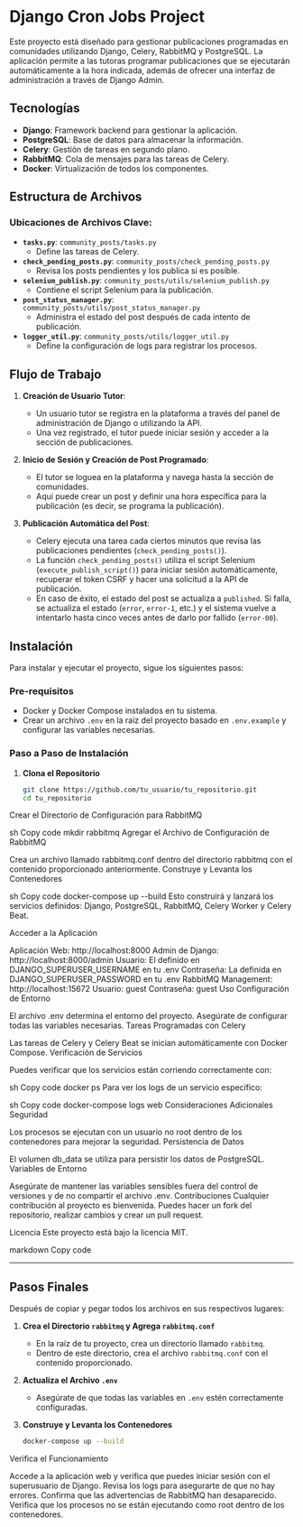 # Django Cron Jobs Project

Este proyecto está diseñado para gestionar publicaciones programadas en comunidades utilizando Django, Celery, RabbitMQ y PostgreSQL. La aplicación permite a las tutoras programar publicaciones que se ejecutarán automáticamente a la hora indicada, además de ofrecer una interfaz de administración a través de Django Admin.

## Tecnologías

- **Django**: Framework backend para gestionar la aplicación.
- **PostgreSQL**: Base de datos para almacenar la información.
- **Celery**: Gestión de tareas en segundo plano.
- **RabbitMQ**: Cola de mensajes para las tareas de Celery.
- **Docker**: Virtualización de todos los componentes.

## Estructura de Archivos

### Ubicaciones de Archivos Clave:

- **`tasks.py`**: `community_posts/tasks.py`
  - Define las tareas de Celery.
- **`check_pending_posts.py`**: `community_posts/check_pending_posts.py`
  - Revisa los posts pendientes y los publica si es posible.
- **`selenium_publish.py`**: `community_posts/utils/selenium_publish.py`
  - Contiene el script Selenium para la publicación.
- **`post_status_manager.py`**: `community_posts/utils/post_status_manager.py`
  - Administra el estado del post después de cada intento de publicación.
- **`logger_util.py`**: `community_posts/utils/logger_util.py`
  - Define la configuración de logs para registrar los procesos.

## Flujo de Trabajo

1. **Creación de Usuario Tutor**:
   - Un usuario tutor se registra en la plataforma a través del panel de administración de Django o utilizando la API.
   - Una vez registrado, el tutor puede iniciar sesión y acceder a la sección de publicaciones.

2. **Inicio de Sesión y Creación de Post Programado**:
   - El tutor se loguea en la plataforma y navega hasta la sección de comunidades.
   - Aquí puede crear un post y definir una hora específica para la publicación (es decir, se programa la publicación).

3. **Publicación Automática del Post**:
   - Celery ejecuta una tarea cada ciertos minutos que revisa las publicaciones pendientes (`check_pending_posts()`).
   - La función `check_pending_posts()` utiliza el script Selenium (`execute_publish_script()`) para iniciar sesión automáticamente, recuperar el token CSRF y hacer una solicitud a la API de publicación.
   - En caso de éxito, el estado del post se actualiza a `published`. Si falla, se actualiza el estado (`error`, `error-1`, etc.) y el sistema vuelve a intentarlo hasta cinco veces antes de darlo por fallido (`error-00`).

## Instalación

Para instalar y ejecutar el proyecto, sigue los siguientes pasos:

### Pre-requisitos

- Docker y Docker Compose instalados en tu sistema.
- Crear un archivo `.env` en la raíz del proyecto basado en `.env.example` y configurar las variables necesarias.

### Paso a Paso de Instalación

1. **Clona el Repositorio**

   ```sh
   git clone https://github.com/tu_usuario/tu_repositorio.git
   cd tu_repositorio
Crear el Directorio de Configuración para RabbitMQ

sh
Copy code
mkdir rabbitmq
Agregar el Archivo de Configuración de RabbitMQ

Crea un archivo llamado rabbitmq.conf dentro del directorio rabbitmq con el contenido proporcionado anteriormente.
Construye y Levanta los Contenedores

sh
Copy code
docker-compose up --build
Esto construirá y lanzará los servicios definidos: Django, PostgreSQL, RabbitMQ, Celery Worker y Celery Beat.

Acceder a la Aplicación

Aplicación Web: http://localhost:8000
Admin de Django: http://localhost:8000/admin
Usuario: El definido en DJANGO_SUPERUSER_USERNAME en tu .env
Contraseña: La definida en DJANGO_SUPERUSER_PASSWORD en tu .env
RabbitMQ Management: http://localhost:15672
Usuario: guest
Contraseña: guest
Uso
Configuración de Entorno

El archivo .env determina el entorno del proyecto. Asegúrate de configurar todas las variables necesarias.
Tareas Programadas con Celery

Las tareas de Celery y Celery Beat se inician automáticamente con Docker Compose.
Verificación de Servicios

Puedes verificar que los servicios están corriendo correctamente con:

sh
Copy code
docker ps
Para ver los logs de un servicio específico:

sh
Copy code
docker-compose logs web
Consideraciones Adicionales
Seguridad

Los procesos se ejecutan con un usuario no root dentro de los contenedores para mejorar la seguridad.
Persistencia de Datos

El volumen db_data se utiliza para persistir los datos de PostgreSQL.
Variables de Entorno

Asegúrate de mantener las variables sensibles fuera del control de versiones y de no compartir el archivo .env.
Contribuciones
Cualquier contribución al proyecto es bienvenida. Puedes hacer un fork del repositorio, realizar cambios y crear un pull request.

Licencia
Este proyecto está bajo la licencia MIT.

markdown
Copy code

---

## Pasos Finales

Después de copiar y pegar todos los archivos en sus respectivos lugares:

1. **Crea el Directorio `rabbitmq` y Agrega `rabbitmq.conf`**

   - En la raíz de tu proyecto, crea un directorio llamado `rabbitmq`.
   - Dentro de este directorio, crea el archivo `rabbitmq.conf` con el contenido proporcionado.

2. **Actualiza el Archivo `.env`**

   - Asegúrate de que todas las variables en `.env` estén correctamente configuradas.

3. **Construye y Levanta los Contenedores**

   ```sh
   docker-compose up --build
Verifica el Funcionamiento

Accede a la aplicación web y verifica que puedes iniciar sesión con el superusuario de Django.
Revisa los logs para asegurarte de que no hay errores.
Confirma que las advertencias de RabbitMQ han desaparecido.
Verifica que los procesos no se están ejecutando como root dentro de los contenedores.
